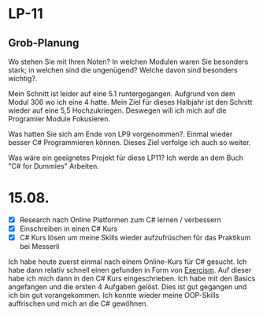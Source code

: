 # LP-11
## Grob-Planung
Wo stehen Sie mit Ihren Noten? In welchen Modulen waren Sie besonders stark; in welchen sind die ungenügend? Welche davon sind besonders wichtig?.

Mein Schnitt ist leider auf eine 5.1 runtergegangen. Aufgrund von dem Modul 306 wo ich eine 4 hatte. Mein Ziel für dieses Halbjahr ist den Schnitt wieder auf eine 5,5 Hochzukriegen. Deswegen will ich mich auf die Programier Module Fokusieren.

Was hatten Sie sich am Ende von LP9 vorgenommen?.
Einmal wieder besser C# Programmieren können. Dieses Ziel verfolge ich auch so weiter.

Was wäre ein geeignetes Projekt für diese LP11?
Ich werde an dem Buch "C# for Dummies" Arbeiten.

# 15.08.
- [X] Research nach Online Platformen zum C# lernen / verbessern
- [X] Einschreiben in einen C# Kurs
- [X] C# Kurs lösen um meine Skills wieder aufzufrüschen für das Praktikum bei Messerli

Ich habe heute zuerst einmal nach einem Online-Kurs für C# gesucht. Ich habe dann relativ schnell einen gefunden in Form von [Exercism](https://exercism.org/). Auf dieser habe ich mich dann in den C# Kurs eingeschrieben. Ich habe mit den Basics angefangen und die ersten 4 Aufgaben gelöst. Dies ist gut gegangen und ich bin gut vorangekommen. Ich konnte wieder meine OOP-Skills auffrischen und mich an die C# gewöhnen.
